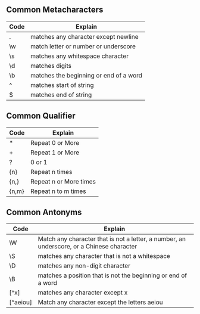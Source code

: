 ## Common Metacharacters

| Code | Explain                                |
| ---- | -------------------------------------- |
| .    | matches any character except newline   |
| \w   | match letter or number or underscore   |
| \s   | matches any whitespace character       |
| \d   | matches digits                         |
| \b   | matches the beginning or end of a word |
| ^    | matches start of string                |
| $    | matches end of string                  |

## Common Qualifier

| Code  | Explain                |
| ----- | ---------------------- |
| \*    | Repeat 0 or More       |
| +     | Repeat 1 or More       |
| ?     | 0 or 1                 |
| {n}   | Repeat n times         |
| {n,}  | Repeat n or More times |
| {n,m} | Repeat n to m times    |

## Common Antonyms

| Code     | Explain                                                                                   |
| -------- | ----------------------------------------------------------------------------------------- |
| \W       | Match any character that is not a letter, a number, an underscore, or a Chinese character |
| \S       | matches any character that is not a whitespace                                            |
| \D       | matches any non-digit character                                                           |
| \B       | matches a position that is not the beginning or end of a word                             |
| [^x]     | matches any character except x                                                            |
| [^aeiou] | Match any character except the letters aeiou                                              |
